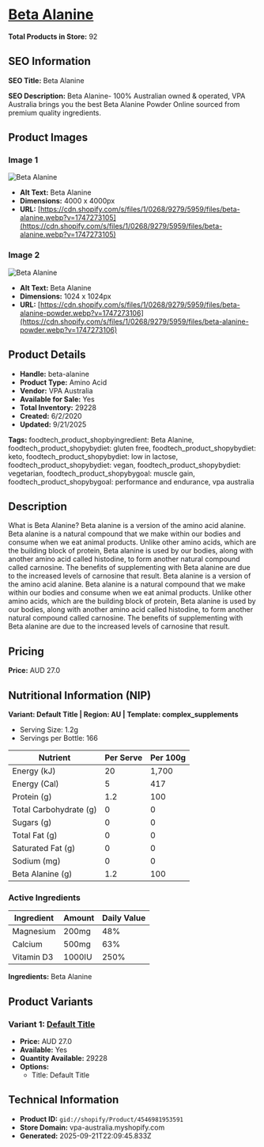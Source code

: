 # [Beta Alanine](https://vpa-australia.myshopify.com/products/beta-alanine)

**Total Products in Store:** 92

## SEO Information

**SEO Title:** Beta Alanine

**SEO Description:** Beta Alanine- 100% Australian owned & operated, VPA Australia brings you the best Beta Alanine Powder Online sourced from premium quality ingredients.

## Product Images

### Image 1
![Beta Alanine](https://cdn.shopify.com/s/files/1/0268/9279/5959/files/beta-alanine.webp?v=1747273105)

- **Alt Text:** Beta Alanine
- **Dimensions:** 4000 x 4000px
- **URL:** [https://cdn.shopify.com/s/files/1/0268/9279/5959/files/beta-alanine.webp?v=1747273105](https://cdn.shopify.com/s/files/1/0268/9279/5959/files/beta-alanine.webp?v=1747273105)

### Image 2
![Beta Alanine](https://cdn.shopify.com/s/files/1/0268/9279/5959/files/beta-alanine-powder.webp?v=1747273106)

- **Alt Text:** Beta Alanine
- **Dimensions:** 1024 x 1024px
- **URL:** [https://cdn.shopify.com/s/files/1/0268/9279/5959/files/beta-alanine-powder.webp?v=1747273106](https://cdn.shopify.com/s/files/1/0268/9279/5959/files/beta-alanine-powder.webp?v=1747273106)

## Product Details

- **Handle:** beta-alanine
- **Product Type:** Amino Acid
- **Vendor:** VPA Australia
- **Available for Sale:** Yes
- **Total Inventory:** 29228
- **Created:** 6/2/2020
- **Updated:** 9/21/2025

**Tags:** foodtech_product_shopbyingredient: Beta Alanine, foodtech_product_shopybydiet: gluten free, foodtech_product_shopybydiet: keto, foodtech_product_shopybydiet: low in lactose, foodtech_product_shopybydiet: vegan, foodtech_product_shopybydiet: vegetarian, foodtech_product_shopybygoal: muscle gain, foodtech_product_shopybygoal: performance and endurance, vpa australia

## Description

What is Beta Alanine? Beta alanine is a version of the amino acid alanine. Beta alanine is a natural compound that we make within our bodies and consume when we eat animal products. Unlike other amino acids, which are the building block of protein, Beta alanine is used by our bodies, along with another amino acid called histodine, to form another natural compound called carnosine. The benefits of supplementing with Beta alanine are due to the increased levels of carnosine that result. Beta alanine is a version of the amino acid alanine. Beta alanine is a natural compound that we make within our bodies and consume when we eat animal products. Unlike other amino acids, which are the building block of protein, Beta alanine is used by our bodies, along with another amino acid called histodine, to form another natural compound called carnosine. The benefits of supplementing with Beta alanine are due to the increased levels of carnosine that result.

## Pricing

**Price:** AUD 27.0

## Nutritional Information (NIP)

**Variant: Default Title | Region: AU | Template: complex_supplements**

- Serving Size: 1.2g
- Servings per Bottle: 166

| Nutrient | Per Serve | Per 100g |
|----------|-----------|----------|
| Energy (kJ) | 20 | 1,700 |
| Energy (Cal) | 5 | 417 |
| Protein (g) | 1.2 | 100 |
| Total Carbohydrate (g) | 0 | 0 |
| Sugars (g) | 0 | 0 |
| Total Fat (g) | 0 | 0 |
| Saturated Fat (g) | 0 | 0 |
| Sodium (mg) | 0 | 0 |
| Beta Alanine (g) | 1.2 | 100 |

### Active Ingredients

| Ingredient | Amount | Daily Value |
|------------|--------|-------------|
| Magnesium | 200mg | 48% |
| Calcium | 500mg | 63% |
| Vitamin D3 | 1000IU | 250% |

**Ingredients:** Beta Alanine

## Product Variants

### Variant 1: [Default Title](https://vpa-australia.myshopify.com/products/beta-alanine)

- **Price:** AUD 27.0
- **Available:** Yes
- **Quantity Available:** 29228
- **Options:**
  - Title: Default Title

## Technical Information

- **Product ID:** `gid://shopify/Product/4546981953591`
- **Store Domain:** vpa-australia.myshopify.com
- **Generated:** 2025-09-21T22:09:45.833Z

